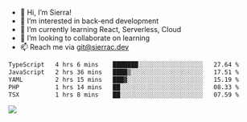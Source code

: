 - 👋 Hi, I’m Sierra!
- 👀 I’m interested in back-end development
- 🌱 I’m currently learning React, Serverless, Cloud
- 💞️ I’m looking to collaborate on learning
- 📫 Reach me via git@sierrac.dev

<!--START_SECTION:waka-->

```txt
TypeScript   4 hrs 6 mins    ███████░░░░░░░░░░░░░░░░░░   27.64 %
JavaScript   2 hrs 36 mins   ████▒░░░░░░░░░░░░░░░░░░░░   17.51 %
YAML         2 hrs 15 mins   ███▓░░░░░░░░░░░░░░░░░░░░░   15.19 %
PHP          1 hrs 14 mins   ██░░░░░░░░░░░░░░░░░░░░░░░   08.33 %
TSX          1 hrs 8 mins    ██░░░░░░░░░░░░░░░░░░░░░░░   07.59 %
```

<!--END_SECTION:waka-->


![](https://hit.yhype.me/github/profile?user_id=7351311)
